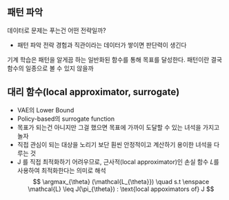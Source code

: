 

## 패턴 파악
데이터로 문제는 푸는건 어떤 전략일까?
- 패턴 파악 전략
경험과 직관이라는 데이터가 쌓이면 판단력이 생긴다

기계 학습은 패턴을 알게끔 하는 일반화된 함수를 통해 목표를 달성한다.
패턴이란 결국 함수의 일종으로 볼 수 있지 않을까

## 대리 함수(local approximator, surrogate)
- VAE의 Lower Bound
- Policy-based의 surrogate function
- 목표가 되는건 아니지만 그걸 했으면 목표에 가까이 도달할 수 있는 녀석을 가지고 놀자
- 직접 관심이 되는 대상을 노리기 보단 훤씬 안정적이고 계산하기 용이한 녀석을 다루는 것
- J 를 직접 최적화하기 어려우므로, 근사적(local approximator)인 손실 함수 
𝐿를 사용하여 최적화한다는 의미로 해석
$$
\argmax_{\theta} (\mathcal{L_{\theta}}) \quad s.t \enspace \mathcal{L} \leq J(\pi_{\theta}) : \text{local appoximators of} J
$$


